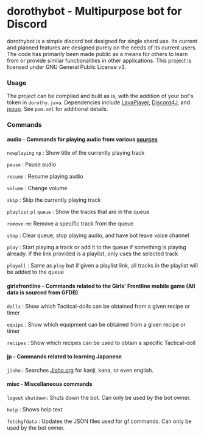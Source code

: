 # dorothybot - Multipurpose bot for Discord

dorothybot is a simple discord bot designed for single shard use. Its current and planned features are designed purely on the needs of its current users. The code has primarily been made public as a means for others to learn from or provide similar functionalities in other applications. This project is licensed under GNU General Public License v3.

### Usage
The project can be compiled and built as is, with the addition of your bot's token in `dorothy.java`. Dependencies include [LavaPlayer](https://github.com/sedmelluq/lavaplayer), [Discord4J](https://github.com/Discord4J/Discord4J), and [jsoup](https://jsoup.org/). See `pom.xml` for additional details.

### Commands

#### audio - Commands for playing audio from various [sources](https://github.com/sedmelluq/lavaplayer#supported-formats)

`nowplaying` `np` : Show title of the currently playing track

`pause` : Pause audio

`resume` : Resume playing audio

`volume` : Change volume

`skip` : Skip the currently playing track

`playlist` `pl` `queue` : Show the tracks that are in the queue

`remove` `rm`: Remove a specific track from the queue

`stop` : Clear queue, stop playing audio, and have bot leave voice channel

`play` : Start playing a track or add it to the queue if something is playing already. If the link provided is a playlist, only uses the selected track

`playall` : Same as `play` but if given a playlist link, all tracks in the playlist will be added to the queue



#### girlsfrontline - Commands related to the Girls' Frontline mobile game (All data is sourced from GFDB)

`dolls` : Show which Tactical-dolls can be obtained from a given recipe or timer

`equips` : Show which equipment can be obtained from a given recipe or timer

`recipes` : Show which recipes can be used to obtain a specific Tactical-doll


#### jp - Commands related to learning Japanese

`jisho` : Searches [Jisho.org](https://jisho.org/) for kanji, kana, or even english.

#### misc - Miscellaneous commands

`logout` `shutdown`: Shuts down the bot. Can only be used by the bot owner.

`help` : Shows help text

`fetchgfdata` : Updates the JSON files used for gf commands. Can only be used by the bot owner.